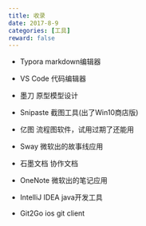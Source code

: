 ```yaml
---
title: 收录
date: 2017-8-9
categories: [工具]
reward: false
---
```


- Typora  markdown编辑器

- VS Code  代码编辑器

- 墨刀  原型模型设计

- Snipaste  截图工具(出了Win10商店版)

- 亿图 流程图软件，试用过期了还能用

- Sway 微软出的故事线应用

- 石墨文档 协作文档  

- OneNote 微软出的笔记应用

- IntelliJ IDEA java开发工具

- Git2Go ios git client
